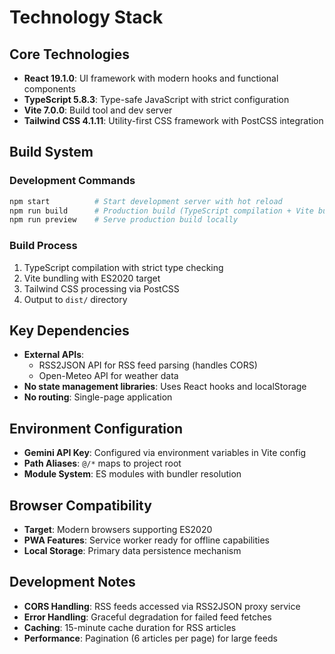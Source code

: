# Technology Stack

## Core Technologies

- **React 19.1.0**: UI framework with modern hooks and functional components
- **TypeScript 5.8.3**: Type-safe JavaScript with strict configuration
- **Vite 7.0.0**: Build tool and dev server
- **Tailwind CSS 4.1.11**: Utility-first CSS framework with PostCSS integration

## Build System

### Development Commands

```bash
npm start          # Start development server with hot reload
npm run build      # Production build (TypeScript compilation + Vite build)
npm run preview    # Serve production build locally
```

### Build Process

1. TypeScript compilation with strict type checking
2. Vite bundling with ES2020 target
3. Tailwind CSS processing via PostCSS
4. Output to `dist/` directory

## Key Dependencies

- **External APIs**:
  - RSS2JSON API for RSS feed parsing (handles CORS)
  - Open-Meteo API for weather data
- **No state management libraries**: Uses React hooks and localStorage
- **No routing**: Single-page application

## Environment Configuration

- **Gemini API Key**: Configured via environment variables in Vite config
- **Path Aliases**: `@/*` maps to project root
- **Module System**: ES modules with bundler resolution

## Browser Compatibility

- **Target**: Modern browsers supporting ES2020
- **PWA Features**: Service worker ready for offline capabilities
- **Local Storage**: Primary data persistence mechanism

## Development Notes

- **CORS Handling**: RSS feeds accessed via RSS2JSON proxy service
- **Error Handling**: Graceful degradation for failed feed fetches
- **Caching**: 15-minute cache duration for RSS articles
- **Performance**: Pagination (6 articles per page) for large feeds
